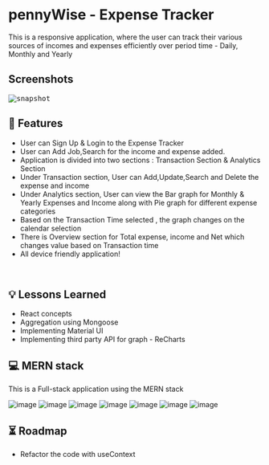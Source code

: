 # pennyWise - Expense Tracker

This is a responsive application, where the user can track their various sources of incomes and expenses efficiently over period time - Daily, Monthly and Yearly

## Screenshots

<kbd>
<img src="https://res.cloudinary.com/djxzl8ay2/image/upload/v1673219778/JT/pennyWise_pbty3g.png" alt="snapshot">
</kbd>

## 🚀 Features

- User can Sign Up & Login to the Expense Tracker
- User can Add Job,Search for the income and expense added.
- Application is divided into two sections : Transaction Section & Analytics Section
- Under Transaction section, User can Add,Update,Search and Delete the expense and income
- Under Analytics section, User can view the Bar graph for Monthly & Yearly Expenses and Income along with Pie graph for different expense categories
- Based on the Transaction Time selected , the graph changes on the calendar selection
- There is Overview section for Total expense, income and Net which changes value based on Transaction time
- All device friendly application!

 <br /> 
 
## 💡 Lessons Learned

- React concepts
- Aggregation using Mongoose
- Implementing Material UI 
- Implementing third party API for graph - ReCharts

## 💻 MERN stack

This is a Full-stack application using the MERN stack

![image](https://img.shields.io/badge/MongoDB-4EA94B?style=for-the-badge&logo=mongodb&logoColor=white)
![image](https://img.shields.io/badge/Express.js-404D59?style=for-the-badge)
![image](https://img.shields.io/badge/React-20232A?style=for-the-badge&logo=react&logoColor=61DAFB)
![image](https://img.shields.io/badge/Node.js-43853D?style=for-the-badge&logo=node.js&logoColor=white)
![image](https://img.shields.io/badge/JavaScript-F7DF1E?style=for-the-badge&logo=javascript&logoColor=black)
![image](https://img.shields.io/badge/HTML5-E34F26?style=for-the-badge&logo=html5&logoColor=white)
![image](https://img.shields.io/badge/CSS3-1572B6?style=for-the-badge&logo=css3&logoColor=white)


## ⏳ Roadmap

- Refactor the code with useContext


